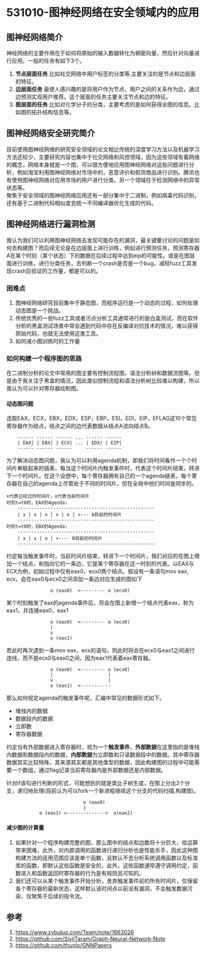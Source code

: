 # 531010-图神经网络在安全领域内的应用

## 图神经网络简介
神经网络的主要作用在于如何将原始的输入数据转化为稠密向量，然后针对向量进行应用。一般的任务有如下3个。
1. **节点层面任务**
比如社交网络中用户标签的分类等,主要关注的是节点和边层面的特征。
2. **边层面任务**
最使人感兴趣的是将用户作为节点，用户之间的关系作为边，通过边预测实现用户推荐。这个层面的任务主要关注节点和边的特征。
3. **图层面的任务**
比如对化学分子的分类，主要考虑的是如何获得全图的信息。比如图的拓扑结构信息等。

## 图神经网络安全研究简介
目前使用图神经网络的研究安全领域的论文相比传统的深度学习方法以及机器学习方法还较少，主要研究内容也集中于社交网络和风控领域，因为这些领域有着网络的概念，网络本身就是一个图，可以很方便地应用图神经网络对这些问题进行分析，例如淘宝利用图神经网络对市场中的，恶意评价和假货商品进行识别。腾讯也有使用图神经网络对应用市场的用户进行分类。另一个领域在于检测网络中的异常状态等。<br>
聚焦于安全领域的图神经网络应用还有一部分集中于二进制，例如病毒代码识别，还有基于二进制代码相似度去统一不同编译器优化生成的代码。<br>

## 图神经网络进行漏洞检测
我认为我们可以利用图神经网络去发现可能存在的漏洞，最关键要讨论的问题是如何去构建图？而后续无论是在边层面上进行训练，例如进行预测任务，预测寄存器A在某个时刻（某个状态）下的数据在后续过程中达到eip的可能性。或是在图层面进行训练，进行分类任务，去判断一个crash是否是一个bug，减轻fuzz工具发现crash后验证的工作量，都是可以的。

### 困难点
1. 图神经网络研究目前集中于静态图，而程序运行是一个动态的过程，如何处理动态图是一个挑战。
2. 传统优秀的一些fuzz工具或者污点分析工具通常进行的是白盒测试，而在软件分析的黑盒测试场景中常会遇到代码中存在反编译对抗技术的情况，难以获得原始代码，也就无法使用这类工具。
3. 如何减小图训练时的工作量

### 如何构建一个程序图的思路
在二进制分析的论文中常用的图主要有控制流程图，语法分析树和数据流图等。但是由于我关注于黑盒的情况，因此类似控制流程和语法分析树比较难以构建，所以我认为可以针对寄存器绘制图。
#### 动态图问题
选取EAX，ECX，EBX，EDX，ESP，EBP，ESI，EDI，EIP，EFLAG这10个常见寄存器作为结点，结点之间的边代表数据从结点A流向结点B。
```
    ------ ------ ------ ... ------ ------
    | EAX| | EBX| | ECX| ... | EDX| | EIP|
    ------ ------ ------     ------ ------
```
为了解决动态图问题，我认为可以利用agenda机制，即我们将时间看作一个个时间片串联起来的链表，每当这个时间片内触发事件时，代表这个时间片结束，转进下一个时间片。在这个设想中，每个寄存器拥有自己的一个agenda链表，每个寄存器在自己的agenda上尽管处于不同的时间片，但在全局中他们时间是同步的。
```
x代表已经过的时间片，o代表当前时间片
时刻t=t0时，EAX的Agenda:
    --------------------------------------------------
    | x | x | x | x | o | <--- A目前的时间片
    --------------------------------------------------
时刻t=t0时，EBX的Agenda:
    --------------------------------------------------
    | x | x | o | <---- B目前的时间片
    --------------------------------------------------
```
约定每当触发事件时，当前时间片结束，转进下一个时间片，我们对应的在图上增加一个结点，和指向它的一条边，它是某个寄存器在这一时刻的代表。以EAX与ECX为例，初始过程中仅有eax0，ecx0两个结点。假设有一条语句mov eax, ecx，会在eax0与ecx0之间添加一条边对应生成的图如下
```
                o (eax0)  <--------- o (ecx0)
```
某个时刻触发了eax的agenda事件后，将会在图上新增一个结点代表eax，称为eax1，并连接eax0，eax1
```
                o (eax0)  <--------- o (ecx0)
                |
                v
                o (eax1)
```
若此时再次遇到一条mov eax，ecx的语句，则此时将会在ecx0与eax1之间进行连线，而不是ecx0与eax0之间，因为eax1代表着eax寄存器。
```
                o (eax0)  <--------- o (ecx0)
                |                    |
                v                    |
                o (eax1)  <-----------

```
那么如何规定agenda的触发事件呢，汇编中常见的数据形式如下。
- 堆栈内的数据
- 数据段内的数据
- 立即数
- 寄存器数据

约定当有外部数据进入寄存器时，视为一个**触发事件**，**外部数据**在这里指的是堆栈内数据和数据段内的数据，**内部数据**为立即数和只读数据段中的数据。其中寄存器数据其实比较特殊，其来源其实都是其他类型的数据，因此构建图的过程中可能需要一个数组，通过flag记录当前寄存器内是外部数据还是内部数据。<br>

针对if语句进行判断的形式，可能想到的就是类比子树生成，在图上分出2个分支，递归地处理(目前认为可以fork一个新进程继续这个分支的代码扫描,构建图)。
```
                            o (eax0)
                            |
            o (eax1) <-------------->  o(eax2)
```

#### 减少图的计算量
1. 如果针对一个程序构建完整的图，那么图中的结点和边数将十分巨大，给运算带来困难，此外，对内部调用的函数进行递归分析也是性能杀手，因此这种图构建方法的适用范围应该是单个函数，且默认不去分析系统调用函数以及标准库的函数，即默认这些函数是安全的，此外，这些函数通常遵守调用约定，函数进入和函数返回时寄存器的行为是有规则且可知的。
2. 我们还可以从某个触发事件开始分析，舍弃触发事件前的所有时间片，仅保留各个寄存器的最新状态，这样默认该时间点以前没有漏洞，不会触发数据污染，仅聚焦于后续的指令流。

## 参考
1. https://www.zybuluo.com/Team/note/1663026
2. https://github.com/SivilTaram/Graph-Neural-Network-Note
3. https://github.com/thunlp/GNNPapers